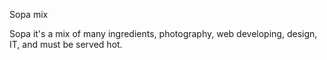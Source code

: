 Sopa mix

Sopa it's a mix of many ingredients, photography, web developing, design, IT, and must be served hot.